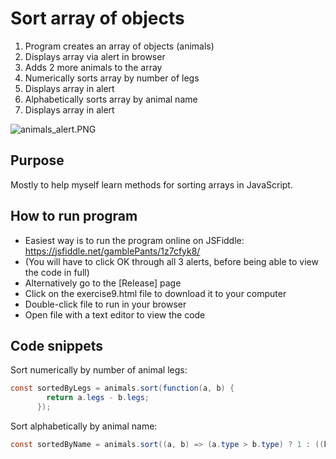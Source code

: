 # Sort array of objects

1. Program creates an array of objects (animals)
2. Displays array via alert in browser
3. Adds 2 more animals to the array
4. Numerically sorts array by number of legs
5. Displays array in alert
6. Alphabetically sorts array by animal name
7. Displays array in alert

![animals_alert.PNG](https://gamblepants.github.io/img/animals_alert.PNG)

## Purpose

Mostly to help myself learn methods for sorting arrays in JavaScript.

## How to run program

- Easiest way is to run the program online on JSFiddle: https://jsfiddle.net/gamblePants/1z7cfyk8/
- (You will have to click OK through all 3 alerts, before being able to view the code in full)
- Alternatively go to the [Release] page 
- Click on the exercise9.html file to download it to your computer
- Double-click file to run in your browser
- Open file with a text editor to view the code


## Code snippets

Sort numerically by number of animal legs:
```C#
const sortedByLegs = animals.sort(function(a, b) {
        return a.legs - b.legs;
      });

```
Sort alphabetically by animal name:
```C#
const sortedByName = animals.sort((a, b) => (a.type > b.type) ? 1 : ((b.type > a.type) ? -1 : 0));
```

